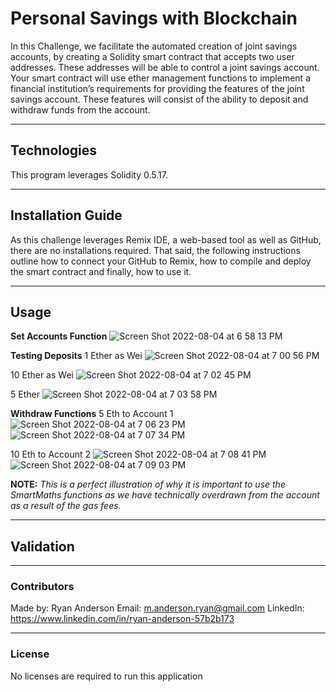 # Personal Savings with Blockchain

In this Challenge, we facilitate the automated creation of joint savings accounts, by creating a Solidity smart contract that accepts two user addresses. These addresses will be able to control a joint savings account. Your smart contract will use ether management functions to implement a financial institution’s requirements for providing the features of the joint savings account. These features will consist of the ability to deposit and withdraw funds from the account.

---

## Technologies

This program leverages Solidity 0.5.17.

---

## Installation Guide

As this challenge leverages Remix IDE, a web-based tool as well as GitHub, there are no installations required. That said, the following instructions outline how to connect your GitHub to Remix, how to compile and deploy the smart contract and finally, how to use it.

---

## Usage
**Set Accounts Function**
![Screen Shot 2022-08-04 at 6 58 13 PM](https://user-images.githubusercontent.com/98444459/182969142-4a9e87dc-e8eb-40cc-bcd2-4f721e63c44a.png)

**Testing Deposits**
1 Ether as Wei
![Screen Shot 2022-08-04 at 7 00 56 PM](https://user-images.githubusercontent.com/98444459/182969474-6fa470d1-feab-45df-a425-2c3f87490596.png)

10 Ether as Wei
![Screen Shot 2022-08-04 at 7 02 45 PM](https://user-images.githubusercontent.com/98444459/182969585-a81e26b3-5e53-4338-a76a-ff8f15fa9dcb.png)

5 Ether
![Screen Shot 2022-08-04 at 7 03 58 PM](https://user-images.githubusercontent.com/98444459/182969718-0371b018-fca2-4ac2-94b6-c089a9cc605c.png)

**Withdraw Functions**
5 Eth to Account 1
![Screen Shot 2022-08-04 at 7 06 23 PM](https://user-images.githubusercontent.com/98444459/182969973-2a1323fc-7e8f-4243-81b0-91a51b6486a0.png)
![Screen Shot 2022-08-04 at 7 07 34 PM](https://user-images.githubusercontent.com/98444459/182970037-4f698d7a-d2de-4af6-9f58-702891873492.png)

10 Eth to Account 2
![Screen Shot 2022-08-04 at 7 08 41 PM](https://user-images.githubusercontent.com/98444459/182970173-af445009-d39d-4ebf-8561-de941ed74b65.png)
![Screen Shot 2022-08-04 at 7 09 03 PM](https://user-images.githubusercontent.com/98444459/182970179-aae3127d-6363-43f1-810e-c00d8d66c2e2.png)

**NOTE:** _This is a perfect illustration of why it is important to use the SmartMaths functions as we have technically overdrawn from the account as a result of the gas fees._

---

## Validation

--- 

### Contributors

Made by:
Ryan Anderson
  Email: m.anderson.ryan@gmail.com
  LinkedIn: https://www.linkedin.com/in/ryan-anderson-57b2b173

---

### License

No licenses are required to run this application
